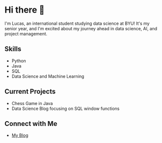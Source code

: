 # Hi there 👋

I'm Lucas, an international student studying data science at BYU! It's my senior year, and I'm excited about my journey ahead in data science, AI, and project management. 

## Skills
- Python
- Java
- SQL
- Data Science and Machine Learning

## Current Projects
- Chess Game in Java
- Data Science Blog focusing on SQL window functions

## Connect with Me
- [My Blog](https://tiredlizard.github.io/a-typical-blog/blog/SCE/)
